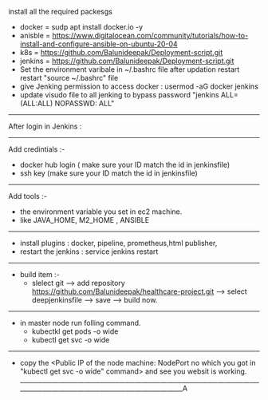 install all the required packesgs
- docker = sudp apt install docker.io -y 
- anisble = https://www.digitalocean.com/community/tutorials/how-to-install-and-configure-ansible-on-ubuntu-20-04
- k8s = https://github.com/Balunideepak/Deployment-script.git
- jenkins = https://github.com/Balunideepak/Deployment-script.git
- Set the environment varibale in ~/.bashrc file after updation restart restart "source ~/.bashrc" file 
- give Jenking permission to access docker  :  usermod -aG docker jenkins
- update visudo file to all jenking to bypass password "jenkins ALL=(ALL:ALL) NOPASSWD: ALL" 
_________________________________________________________________________________________________________________________________
  After login in Jenkins :
___________________________________________________________________________________________
Add credintials :- 
  - docker hub login ( make sure your ID match the id in jenkinsfile)
  - ssh key (make sure your ID match the id in jenkinsfile)
 ___________________________________________________________________________________________________
 Add tools :-
 - the environment variable you set in ec2 machine.
 - like JAVA_HOME, M2_HOME , ANSIBLE
____________________________________________________________________________________________________
* install plugins : docker, pipeline, prometheus,html publisher,
* restart the jenkins : service jenkins restart
________________________________________________________________________________________________
* build item :-
    - slelect git  --> add repository https://github.com/Balunideepak/healthcare-project.git   --> select deepjenkinsfile --> save --> build now.
_____________________________________________________________________________________
* in master node run folling command.
  - kubectkl get pods -o wide
  - kubectl  get svc -o wide
______________________________________________________________________________________
* copy the <Public IP of the node machine: NodePort no which you got in "kubectl  get svc -o wide" command> and see you websit is working.
______________________________________________________________________________________________________________________________A  
